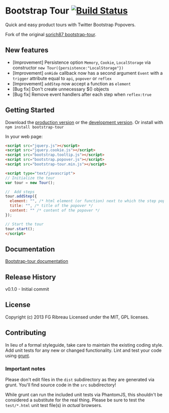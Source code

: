 # Bootstrap Tour [![Build Status](https://travis-ci.org/FGRibreau/bootstrap-tour.png)](https://travis-ci.org/FGRibreau/bootstrap-tour)

Quick and easy product tours with Twitter Bootstrap Popovers.

Fork of the original [sorich87 bootstrap-tour](http://sorich87.github.com/bootstrap-tour/).

New features
------------

- [Improvement] Persistence option `Memory`, `Cookie`, `LocalStorage` via constructor `new Tour({persistence:"LocalStorage"})`
- [Improvement] `onHide` callback now has a second argument `Event` with a `trigger` attribute equal to `api`, `popover` or `reflex`
- [Improvement] `addStep` now accept a function as `element`
- [Bug fix] Don't create unnecessary $() objects
- [Bug fix] Remove event handlers after each step when `reflex:true`

## Getting Started
Download the [production version][min] or the [development version][max].
Or install with `npm install bootstrap-tour`

[min]: https://raw.github.com/FGRibreau/bootstrap-tour/master/dist/bootstrap-tour.min.js
[max]: https://raw.github.com/FGRibreau/bootstrap-tour/master/dist/bootstrap-tour.js

In your web page:

```html
<script src="jquery.js"></script>
<script src="jquery.cookie.js"></script>
<script src="bootstrap.tooltip.js"></script>
<script src="bootstrap.popover.js"></script>
<script src="bootstrap-tour.min.js"></script>

<script type="text/javascript">
// Initialize the tour
var tour = new Tour();

//  Add steps
tour.addStep({
  element: "", /* html element (or function) next to which the step popover should be shown */
  title: "", /* title of the popover */
  content: "" /* content of the popover */
});

// Start the tour
tour.start();
</script>
```

## Documentation
[Bootstrap-tour documentation](http://sorich87.github.com/bootstrap-tour/)

## Release History
v0.1.0 - Initial commit

## License
Copyright (c) 2013 FG Ribreau
Licensed under the MIT, GPL licenses.

## Contributing
In lieu of a formal styleguide, take care to maintain the existing coding style. Add unit tests for any new or changed functionality. Lint and test your code using [grunt](https://github.com/cowboy/grunt).

### Important notes
Please don't edit files in the `dist` subdirectory as they are generated via grunt. You'll find source code in the `src` subdirectory!

While grunt can run the included unit tests via PhantomJS, this shouldn't be considered a substitute for the real thing. Please be sure to test the `test/*.html` unit test file(s) in _actual_ browsers.
